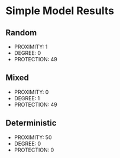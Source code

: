# Simple Model Results

## Random

* PROXIMITY: 1
* DEGREE: 0
* PROTECTION: 49

## Mixed

* PROXIMITY: 0
* DEGREE: 1
* PROTECTION: 49

## Deterministic

* PROXIMITY: 50
* DEGREE: 0
* PROTECTION: 0


